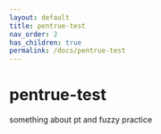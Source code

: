 ```yaml
---
layout: default
title: pentrue-test
nav_order: 2
has_children: true
permalink: /docs/pentrue-test
---
```


# pentrue-test
something about pt and fuzzy practice